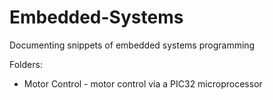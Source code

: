 # Embedded-Systems

Documenting snippets of embedded systems programming

Folders: 
- Motor Control - motor control via a PIC32 microprocessor
